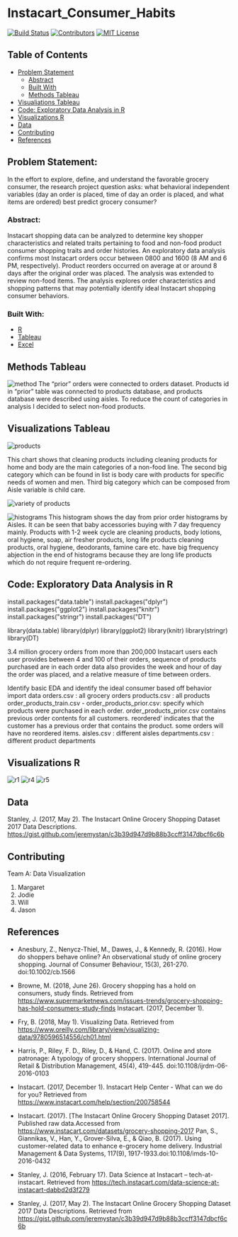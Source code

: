 # Instacart_Consumer_Habits
<!-- PROJECT SHIELDS -->
[![Build Status][build-shield]]()
[![Contributors][contributors-shield]]()
[![MIT License][license-shield]][license-url]





<!-- TABLE OF CONTENTS -->
## Table of Contents

* [Problem Statement](#about-the-project)
  * [Abstract](#abstract)
  * [Built With](#built-with)
  * [Methods Tableau](#method)
* [Visualiations Tableau](#visualizations)
* [Code: Exploratory Data Analysis in R](#code)
* [Visualizations R](#visualizations-r)
* [Data](#data)
* [Contributing](#contributing)
* [References](#references)



<!-- ABOUT THE PROJECT -->
## Problem Statement: 
In the effort to explore, define, and understand the favorable grocery consumer, the research project question asks: what behavioral independent variables (day an order is placed, time of day an order is placed, and what items are ordered) best predict grocery consumer?

### Abstract:
Instacart shopping data can be analyzed to determine key shopper characteristics and related traits pertaining to food and non-food product consumer shopping traits and order histories. An exploratory data analysis confirms most Instacart orders occur between 0800 and 1600 (8 AM and 6 PM, respectively). Product reorders occurred on average at or around 8 days after the original order was placed. The analysis was extended to review non-food items. The analysis explores order characteristics and shopping patterns that may potentially identify ideal Instacart shopping consumer behaviors.

### Built With:
* [R](https://www.r-project.org/)
* [Tableau](https://www.tableau.com/)
* [Excel](https://products.office.com/en-us/excel)

## Methods Tableau

![method](https://user-images.githubusercontent.com/39780478/54024051-6edf6e80-414b-11e9-9cfe-b1394eb9725a.JPG)
The “prior” orders were connected to orders dataset. Products id in “prior” table was connected to products database, and products database were described using aisles. To reduce the count of categories in analysis I decided to select non-food products. 

<!-- Visualizations -->
## Visualizations Tableau

![products](https://user-images.githubusercontent.com/39780478/54023231-46ef0b80-4149-11e9-9c7a-32777deb0b96.JPG)

This chart shows that cleaning products including cleaning products for home and body are the main categories of a non-food line. 
The second big category which can be found in list is body care with products for specific needs of women and men. Third big category 
which can be composed from Aisle variable is child care. 

![variety of products](https://user-images.githubusercontent.com/39780478/54023592-368b6080-414a-11e9-8765-93534341e0e3.JPG)

![histograms](https://user-images.githubusercontent.com/39780478/54023753-9550da00-414a-11e9-9e8f-e244c4ce99b0.JPG)
This histogram shows the day from prior order histograms by Aisles. It can be seen that baby accessories buying with 7 day frequency mainly. Products with 1-2 week cycle are cleaning products, body lotions, oral hygiene, soap, air fresher products, long life products cleaning products, oral hygiene, deodorants, famine care etc. have big frequency abjection in the end of histograms because they are long life products which do not require frequent re-ordering. 

## Code: Exploratory Data Analysis in R
install.packages("data.table")
install.packages("dplyr")
install.packages("ggplot2")
install.packages("knitr")
install.packages("stringr")
install.packages("DT")
 
library(data.table)
library(dplyr)
library(ggplot2)
library(knitr)
library(stringr)
library(DT)

3.4 million grocery orders from more than 200,000 Instacart users
each user provides between 4 and 100 of their orders, sequence of products purchased are in each order
data also provides the week and hour of day the order was placed, and a relative measure of time between orders.
 
Identify basic EDA and identify the ideal consumer based off behavior
import data
orders.csv : all grocery orders
products.csv : all products
order_products_train.csv - order_products_prior.csv: specify which products were purchased in each order.
order_products_prior.csv contains previous order contents for all customers. reordered' indicates that the customer has a previous order that contains the product. some orders will have no reordered items.
aisles.csv : different aisles
departments.csv : different product departments
 
<!-- Visualizations R -->
## Visualizations R

![r1](https://user-images.githubusercontent.com/39780478/54025184-9e43aa80-414e-11e9-9f95-973e1d6fb37a.JPG)
![r4](https://user-images.githubusercontent.com/39780478/54025646-034bd000-4150-11e9-9e6a-80082f2e8e0e.JPG)
![r5](https://user-images.githubusercontent.com/39780478/54025651-047cfd00-4150-11e9-975b-5e7588118a81.JPG)

## Data

Stanley, J. (2017, May 2). The Instacart Online Grocery Shopping Dataset 2017 Data Descriptions. https://gist.github.com/jeremystan/c3b39d947d9b88b3ccff3147dbcf6c6b 


<!-- CONTRIBUTING -->
## Contributing

Team A: Data Visualization 

1. Margaret
2. Jodie
3. Will
4. Jason


<!-- ACKNOWLEDGEMENTS -->
## References
* Anesbury, Z., Nenycz-Thiel, M., Dawes, J., & Kennedy, R. (2016). How do shoppers behave online? An observational study of online grocery shopping. Journal of Consumer Behaviour, 15(3), 261-270. doi:10.1002/cb.1566

* Browne, M. (2018, June 26). Grocery shopping has a hold on consumers, study finds. Retrieved from                 https://www.supermarketnews.com/issues-trends/grocery-shopping-has-hold-consumers-study-finds Instacart. (2017, December 1).

* Fry, B. (2018, May 1). Visualizing Data. Retrieved from https://www.oreilly.com/library/view/visualizing-data/9780596514556/ch01.html

* Harris, P., Riley, F. D., Riley, D., & Hand, C. (2017). Online and store patronage: A typology of grocery shoppers. International Journal of Retail & Distribution Management, 45(4), 419-445. doi:10.1108/ijrdm-06-2016-0103

* Instacart. (2017, December 1). Instacart Help Center - What can we do for you? Retrieved from https://www.instacart.com/help/section/200758544
* Instacart. (2017). [The Instacart Online Grocery Shopping Dataset 2017]. Published raw data.Accessed from https://www.instacart.com/datasets/grocery-shopping-2017 Pan, S., Giannikas, V., Han, Y., Grover-Silva, E., & Qiao, B. (2017). Using customer-related data to enhance e-grocery home delivery. Industrial Management & Data Systems, 117(9), 1917-1933.doi:10.1108/imds-10-2016-0432

* Stanley, J. (2016, February 17). Data Science at Instacart – tech-at-instacart. Retrieved from                                     https://tech.instacart.com/data-science-at-instacart-dabbd2d3f279

* Stanley, J. (2017, May 2). The Instacart Online Grocery Shopping Dataset 2017 Data Descriptions. Retrieved from https://gist.github.com/jeremystan/c3b39d947d9b88b3ccff3147dbcf6c6b





<!-- MARKDOWN LINKS & IMAGES -->
[build-shield]: https://img.shields.io/badge/build-passing-brightgreen.svg?style=flat-square
[contributors-shield]: https://img.shields.io/badge/contributors-4-orange.svg?style=flat-square
[license-shield]: https://img.shields.io/badge/license-MIT-blue.svg?style=flat-square
[license-url]: https://choosealicense.com/licenses/mit
[product-screenshot]: https://raw.githubusercontent.com/othneildrew/Best-README-Template/master/screenshot.png
